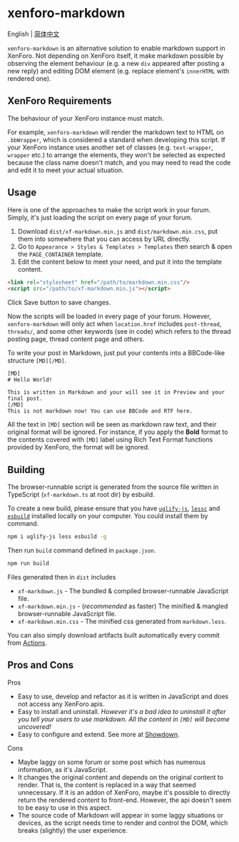 # xenforo-markdown

English | [简体中文](./README.zh.md)

`xenforo-markdown` is an alternative solution to enable markdown support in XenForo. Not depending on XenForo itself, it make markdown possible by observing the element behaviour (e.g. a new `div` appeared after posting a new reply) and editing DOM element (e.g. replace element's `innerHTML` with rendered one).

## XenForo Requirements

The behaviour of your XenForo instance must match.

For example, `xenforo-markdown` will render the markdown text to HTML on `.bbWrapper`, which is considered a standard when developing this script. If your XenForo instance uses another set of classes (e.g. `text-wrapper`, `wrapper` etc.) to arrange the elements, they won't be selected as expected because the class name doesn't match, and you may need to read the code and edit it to meet your actual situation.

## Usage

Here is one of the approaches to make the script work in your forum. Simply, it's just loading the script on every page of your forum.

1. Download `dist/xf-markdown.min.js` and `dist/markdown.min.css`, put them into somewhere that you can access by URL directly.
2. Go to `Appearance > Styles & Templates > Templates` then search & open the `PAGE_CONTAINER` template.
3. Edit the content below to meet your need, and put it into the template content.

```html
<link rel="stylesheet" href="/path/to/markdown.min.css"/>
<script src="/path/to/xf-markdown.min.js"></script>
```

Click Save button to save changes. 

Now the scripts will be loaded in every page of your forum. However, `xenforo-markdown` will only act when `location.href` includes `post-thread`, `threads/`, and some other keywords (see in code) which refers to the thread posting page, thread content page and others.

To write your post in Markdown, just put your contents into a BBCode-like structure `[MD][/MD]`.

```bbcode
[MD]
# Hello World!

This is written in Markdown and your will see it in Preview and your final post.
[/MD]
This is not markdown now! You can use BBCode and RTF here.
```

All the text in `[MD]` section will be seen as markdown raw text, and their original format will be ignored. For instance, if you apply the **Bold** format to the contents covered with `[MD]` label using Rich Text Format functions provided by XenForo, the format will be ignored.

## Building

The browser-runnable script is generated from the source file written in TypeScript (`xf-markdown.ts` at root dir) by esbuild.

To create a new build, please ensure that you have [`uglify-js`](https://github.com/mishoo/UglifyJS), [`lessc`](https://lesscss.org/usage/) and [`esbuild`](https://esbuild.github.io/) installed locally on your computer. You could install them by command.

```sh
npm i uglify-js less esbuild -g
```

Then run `build` command defined in `package.json`.

```sh
npm run build
```

Files generated then in `dist` includes

- `xf-markdown.js` - The bundled & compiled browser-runnable JavaScript file.
- `xf-markdown.min.js` - (*recommended* as faster) The minified & mangled browser-runnable JavaScript file.
- `xf-markdown.min.css` - The minified css generated from `markdown.less`.

You can also simply download artifacts built automatically every commit from [Actions](https://github.com/McShare/xenforo-markdown/actions).
## Pros and Cons

Pros

- Easy to use, develop and refactor as it is written in JavaScript and does not access any XenForo apis.
- Easy to install and uninstall. *However it's a bad idea to uninstall it after you tell your users to use markdown. All the content in `[MD]` will become uncovered!*
- Easy to configure and extend. See more at [Showdown](https://github.com/showdownjs/showdown).

Cons
- Maybe laggy on some forum or some post which has numerous information, as it's JavaScript.
- It changes the original content and depends on the original content to render. That is, the content is replaced in a way that seemed unnecessary. If it is an addon of XenForo, maybe it's possible to directly return the rendered content to front-end. However, the api doesn't seem to be easy to use in this aspect.
- The source code of Markdown will appear in some laggy situations or devices, as the script needs time to render and control the DOM, which breaks (slightly) the user experience.

